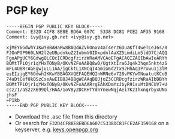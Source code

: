 # PGP key

```plain
-----BEGIN PGP PUBLIC KEY BLOCK-----
Comment: E32D 4CF8 8E8E BD6A 607C  5338 DC81 FCE2 AF35 9168
Comment: ivy@ivy.gb.net <ivy@ivy.gb.net>

xjMEY6GdwhYJKwYBBAHaRw8BAQdAZVkOnxV4aT4erz6DuaKfT4weTLeJ6s/8
FJOnPGP960LNH2l2eUBpdnkuZ2IubmV0IDxpdnlAaXZ5LmdiLm5ldD7CjAQQ
FgoAPgUCY6GdwgQLCQcICRDcgfzirzWRaAMVCAoEFgACAQIZAQIbAwIeARYh
BOMtTPiOjr1qYHxTONyB/OKvNZFoAABQ8wD/UgtXtIra6Jq4k3hqn5nkt4zS
mFL4U8RrAGEgwjuLL1AA/jgCktL1XNCqI4amiG6d2Tx92HhAq3Prxwu1j3lM
esEIzjgEY6GdwhIKKwYBBAGXVQEFAQEHQInWRNe6v728vPKYwTNuatutKCoB
74aDtCef0kQSzCseAwEIB8J4BBgWCAAqBQJjoZ3CCRDcgfzirzWRaAIbDBYh
BOMtTPiOjr1qYHxTONyB/OKvNZFoAAARrgEAhXDmYzJbyR91suMtDNCUV7+U
csz/1/aS2zX699Ql/HAA/1oVBy2DCKHTYdnYnewNqjAei7KzIhxnqrbyxUNo
jhsF
=P1kb
-----END PGP PUBLIC KEY BLOCK-----

```

* Download the .asc file from this directory
* Or search for `E32D4CF88E8EBD6A607C5338DC81FCE2AF359168` on a keyserver, e.g. [keys.openpgp.org](https://keys.openpgp.org/search?q=E32D4CF88E8EBD6A607C5338DC81FCE2AF359168)
